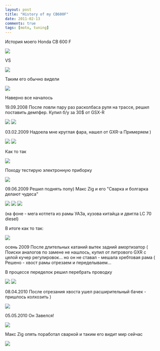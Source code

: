 ```yaml
---
layout: post
title: "History of my CB600F"
date: 2011-02-13
comments: true
tags: [moto, tuning]
---
```


История моего Honda CB 600 F

![](/images/cb600f/1.jpg)

VS

![](/images/cb600f/2.jpg)

<!-- more -->

Таким его обычно видели

![](/images/cb600f/3.jpg)

 Наверно все началось

19.09.2008
После ловли пару раз расколбаса руля на трассе, решил поставить демпфер. Купил б/у за 30$ от GSX-R

![](/images/cb600f/4.jpg)
![](/images/cb600f/5.jpg)

03.02.2009
Надоела мне круглая фара, нашел от GXR-а
Примеряем )

![](/images/cb600f/6.jpg)
![](/images/cb600f/7.jpg)

Как то так

![](/images/cb600f/8.jpg)

Походу тестирую электронную приборку

![](/images/cb600f/9.jpg)

09.06.2009
Решил поднять попу)
Макс Zig и его "Сварка и болгарка делают чудеса"

![](/images/cb600f/10.jpg)
![](/images/cb600f/11.jpg)
![](/images/cb600f/12.jpg)

(на фоне - мега котлета из рамы УАЗа, кузова китайца и двигла LC 70 diesel)

В итоге как то так:

![](/images/cb600f/13.jpg)

осень 2009
После длительных катаний вытек задний амортизатор (
Поиски аналогов по замене не нашлось, купил от литрового GXR с целой кучер регулировок... но он не ставал - мешала хребтовая рама (
Решено - хвост рамы отрезаем и переделываем...

В процессе переделок решил перебрать проводку

![](/images/cb600f/14.jpg)
![](/images/cb600f/15.jpg)

08.04.2010
После отрезания хвоста ушел расширительный бачек - пришлось колхозить )

![](/images/cb600f/16.jpg)

05.05.2010
Он Завелся!

![](/images/cb600f/17.jpg)

Макс Zig опять поработал сваркой и таким его видит мир сейчас

![](/images/cb600f/18.jpg)